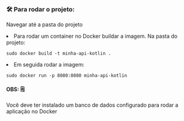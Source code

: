 ### 🛠️ Para rodar o projeto:

Navegar até a pasta do projeto 


<li>Para rodar um container no Docker buildar a imagem.
Na pasta do projeto: </li>

```
sudo docker build -t minha-api-kotlin .
```


<li>Em seguida rodar a imagem: </li>

```
sudo docker run -p 8080:8080 minha-api-kotlin
```

#### OBS: 🗒
Você deve ter instalado um banco de dados configurado para rodar a aplicação no Docker

